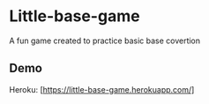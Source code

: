 # Little-base-game

A fun game created to practice basic base covertion

## Demo
Heroku: [https://little-base-game.herokuapp.com/]